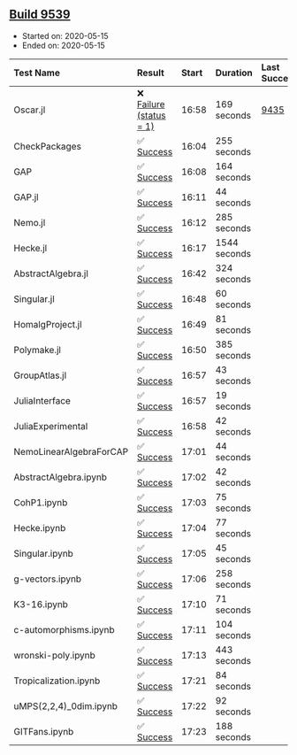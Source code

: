 ## [Build 9539](https://oscarci.mathematik.uni-kl.de/job/oscar/9539/)

* Started on: 2020-05-15
* Ended on: 2020-05-15

| Test Name    | Result | Start | Duration | Last Success | First Failure |
|:-------------|:-------|:------|:---------|:-------------|:--------------|
| Oscar.jl | ❌ [Failure (status = 1)](https://oscarci.mathematik.uni-kl.de/job/oscar/9539/artifact/logs/build-9539/Oscar.jl.log) | 16:58 | 169 seconds | [9435](https://oscarci.mathematik.uni-kl.de/job/oscar/9435/) | [9436](https://oscarci.mathematik.uni-kl.de/job/oscar/9436/) |
| CheckPackages | ✅ [Success](https://oscarci.mathematik.uni-kl.de/job/oscar/9539/artifact/logs/build-9539/CheckPackages.log) | 16:04 | 255 seconds |  |  |
| GAP | ✅ [Success](https://oscarci.mathematik.uni-kl.de/job/oscar/9539/artifact/logs/build-9539/GAP.log) | 16:08 | 164 seconds |  |  |
| GAP.jl | ✅ [Success](https://oscarci.mathematik.uni-kl.de/job/oscar/9539/artifact/logs/build-9539/GAP.jl.log) | 16:11 | 44 seconds |  |  |
| Nemo.jl | ✅ [Success](https://oscarci.mathematik.uni-kl.de/job/oscar/9539/artifact/logs/build-9539/Nemo.jl.log) | 16:12 | 285 seconds |  |  |
| Hecke.jl | ✅ [Success](https://oscarci.mathematik.uni-kl.de/job/oscar/9539/artifact/logs/build-9539/Hecke.jl.log) | 16:17 | 1544 seconds |  |  |
| AbstractAlgebra.jl | ✅ [Success](https://oscarci.mathematik.uni-kl.de/job/oscar/9539/artifact/logs/build-9539/AbstractAlgebra.jl.log) | 16:42 | 324 seconds |  |  |
| Singular.jl | ✅ [Success](https://oscarci.mathematik.uni-kl.de/job/oscar/9539/artifact/logs/build-9539/Singular.jl.log) | 16:48 | 60 seconds |  |  |
| HomalgProject.jl | ✅ [Success](https://oscarci.mathematik.uni-kl.de/job/oscar/9539/artifact/logs/build-9539/HomalgProject.jl.log) | 16:49 | 81 seconds |  |  |
| Polymake.jl | ✅ [Success](https://oscarci.mathematik.uni-kl.de/job/oscar/9539/artifact/logs/build-9539/Polymake.jl.log) | 16:50 | 385 seconds |  |  |
| GroupAtlas.jl | ✅ [Success](https://oscarci.mathematik.uni-kl.de/job/oscar/9539/artifact/logs/build-9539/GroupAtlas.jl.log) | 16:57 | 43 seconds |  |  |
| JuliaInterface | ✅ [Success](https://oscarci.mathematik.uni-kl.de/job/oscar/9539/artifact/logs/build-9539/JuliaInterface.log) | 16:57 | 19 seconds |  |  |
| JuliaExperimental | ✅ [Success](https://oscarci.mathematik.uni-kl.de/job/oscar/9539/artifact/logs/build-9539/JuliaExperimental.log) | 16:58 | 42 seconds |  |  |
| NemoLinearAlgebraForCAP | ✅ [Success](https://oscarci.mathematik.uni-kl.de/job/oscar/9539/artifact/logs/build-9539/NemoLinearAlgebraForCAP.log) | 17:01 | 44 seconds |  |  |
| AbstractAlgebra.ipynb | ✅ [Success](https://oscarci.mathematik.uni-kl.de/job/oscar/9539/artifact/logs/build-9539/AbstractAlgebra.ipynb.log) | 17:02 | 42 seconds |  |  |
| CohP1.ipynb | ✅ [Success](https://oscarci.mathematik.uni-kl.de/job/oscar/9539/artifact/logs/build-9539/CohP1.ipynb.log) | 17:03 | 75 seconds |  |  |
| Hecke.ipynb | ✅ [Success](https://oscarci.mathematik.uni-kl.de/job/oscar/9539/artifact/logs/build-9539/Hecke.ipynb.log) | 17:04 | 77 seconds |  |  |
| Singular.ipynb | ✅ [Success](https://oscarci.mathematik.uni-kl.de/job/oscar/9539/artifact/logs/build-9539/Singular.ipynb.log) | 17:05 | 45 seconds |  |  |
| g-vectors.ipynb | ✅ [Success](https://oscarci.mathematik.uni-kl.de/job/oscar/9539/artifact/logs/build-9539/g-vectors.ipynb.log) | 17:06 | 258 seconds |  |  |
| K3-16.ipynb | ✅ [Success](https://oscarci.mathematik.uni-kl.de/job/oscar/9539/artifact/logs/build-9539/K3-16.ipynb.log) | 17:10 | 71 seconds |  |  |
| c-automorphisms.ipynb | ✅ [Success](https://oscarci.mathematik.uni-kl.de/job/oscar/9539/artifact/logs/build-9539/c-automorphisms.ipynb.log) | 17:11 | 104 seconds |  |  |
| wronski-poly.ipynb | ✅ [Success](https://oscarci.mathematik.uni-kl.de/job/oscar/9539/artifact/logs/build-9539/wronski-poly.ipynb.log) | 17:13 | 443 seconds |  |  |
| Tropicalization.ipynb | ✅ [Success](https://oscarci.mathematik.uni-kl.de/job/oscar/9539/artifact/logs/build-9539/Tropicalization.ipynb.log) | 17:21 | 84 seconds |  |  |
| uMPS(2,2,4)_0dim.ipynb | ✅ [Success](https://oscarci.mathematik.uni-kl.de/job/oscar/9539/artifact/logs/build-9539/uMPS-2-2-4-_0dim.ipynb.log) | 17:22 | 92 seconds |  |  |
| GITFans.ipynb | ✅ [Success](https://oscarci.mathematik.uni-kl.de/job/oscar/9539/artifact/logs/build-9539/GITFans.ipynb.log) | 17:23 | 188 seconds |  |  |
